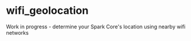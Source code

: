 wifi_geolocation
================

Work in progress - determine your Spark Core's location using nearby wifi networks

